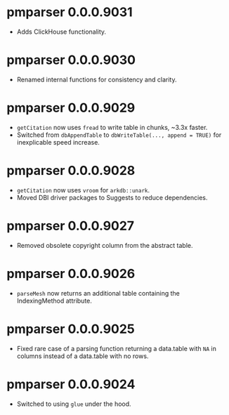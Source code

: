 # pmparser 0.0.0.9031
* Adds ClickHouse functionality.

# pmparser 0.0.0.9030
* Renamed internal functions for consistency and clarity.

# pmparser 0.0.0.9029
* `getCitation` now uses `fread` to write table in chunks, ~3.3x faster.
* Switched from `dbAppendTable` to `dbWriteTable(..., append = TRUE)` for inexplicable speed increase.

# pmparser 0.0.0.9028
* `getCitation` now uses `vroom` for `arkdb::unark`.
* Moved DBI driver packages to Suggests to reduce dependencies.

# pmparser 0.0.0.9027
* Removed obsolete copyright column from the abstract table. 

# pmparser 0.0.0.9026
* `parseMesh` now returns an additional table containing the IndexingMethod attribute.

# pmparser 0.0.0.9025
* Fixed rare case of a parsing function returning a data.table with `NA` in columns instead of a data.table with no rows.

# pmparser 0.0.0.9024
* Switched to using `glue` under the hood.
